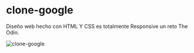 # clone-google
Diseño web hecho con HTML Y CSS es totalmente Responsive un reto The Odin.


![clone-google](https://user-images.githubusercontent.com/53599271/109347647-c49b0d00-7873-11eb-991e-17c51818dda0.PNG)

